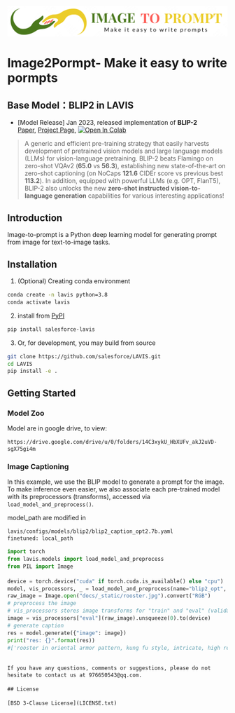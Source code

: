 <p align="center">
    <br>
    <img src="docs/_static/logo_final.png" width="800"/>
    <br>
<p>

# Image2Pormpt- Make it easy to write pormpts

## Base Model：BLIP2 in LAVIS

* [Model Release] Jan 2023, released implementation of **BLIP-2** <br>
  [Paper](https://arxiv.org/abs/2301.12597), [Project Page](https://github.com/salesforce/LAVIS/tree/main/projects/blip2), [![Open In Colab](https://colab.research.google.com/assets/colab-badge.svg)](https://colab.research.google.com/github/salesforce/LAVIS/blob/main/examples/blip2_instructed_generation.ipynb)

> A generic and efficient pre-training strategy that easily harvests development of pretrained vision models and large language models (LLMs) for vision-language pretraining. BLIP-2 beats Flamingo on zero-shot VQAv2 (**65.0** vs **56.3**), establishing new state-of-the-art on zero-shot captioning (on NoCaps **121.6** CIDEr score vs previous best **113.2**). In addition, equipped with powerful LLMs (e.g. OPT, FlanT5), BLIP-2 also unlocks the new **zero-shot instructed vision-to-language generation** capabilities for various interesting applications!

## Introduction

Image-to-prompt is a Python deep learning model for generating prompt from image for text-to-image tasks.

## Installation

1. (Optional) Creating conda environment

```bash
conda create -n lavis python=3.8
conda activate lavis
```

2. install from [PyPI](https://pypi.org/project/salesforce-lavis/)

```bash
pip install salesforce-lavis
```

3. Or, for development, you may build from source

```bash
git clone https://github.com/salesforce/LAVIS.git
cd LAVIS
pip install -e .
```

## Getting Started

### Model Zoo

Model are in google drive, to view:

```model
https://drive.google.com/drive/u/0/folders/14C3xykU_HbXUFv_akJ2uVD-sgX75gi4m
```

### Image Captioning

In this example, we use the BLIP model to generate a prompt for the image. To make inference even easier, we also associate each
pre-trained model with its preprocessors (transforms), accessed via ``load_model_and_preprocess()``.

model_path are modified in

```model
lavis/configs/models/blip2/blip2_caption_opt2.7b.yaml
finetuned: local_path
```

```python inference.py
import torch
from lavis.models import load_model_and_preprocess
from PIL import Image

device = torch.device("cuda" if torch.cuda.is_available() else "cpu")
model, vis_processors, _ = load_model_and_preprocess(name="blip2_opt", model_type="caption_coco_opt2.7b", is_eval=True, device=device)
raw_image = Image.open("docs/_static/rooster.jpg").convert("RGB")
# preprocess the image
# vis_processors stores image transforms for "train" and "eval" (validation / testing / inference)
image = vis_processors["eval"](raw_image).unsqueeze(0).to(device)
# generate caption
res = model.generate({"image": image})
print("res: {}".format(res))
#['rooster in oriental armor pattern, kung fu style, intricate, high resolution, art style, kirby, kirby art,']
```

```## Contact us

If you have any questions, comments or suggestions, please do not hesitate to contact us at 976650543@qq.com.

## License

[BSD 3-Clause License](LICENSE.txt)

